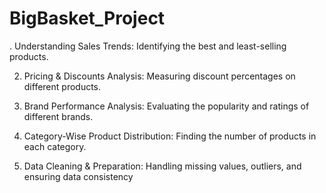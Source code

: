 # BigBasket_Project
. Understanding Sales Trends:
 Identifying the best and least-selling products.

2. Pricing & Discounts Analysis: 
Measuring discount percentages on different products.

3. Brand Performance Analysis: 
Evaluating the popularity and ratings of different brands.

4. Category-Wise Product Distribution: 
Finding the number of products in each category.

5. Data Cleaning & Preparation:
Handling missing values, outliers, and ensuring data consistency
